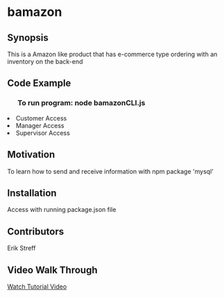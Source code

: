 # bamazon

## Synopsis

This is a Amazon like product that has e-commerce type ordering with an inventory on the back-end

## Code Example
<ul><h3><b>To run program: node bamazonCLI.js</b></h3></ul>
            <li>Customer Access</li>
            <li>Manager Access</li>
            <li>Supervisor Access</li>

## Motivation

To learn how to send and receive information with npm package 'mysql'

## Installation

Access with running package.json file


## Contributors

Erik Streff

## Video Walk Through

<a href="https://drive.google.com/open?id=0Bz4Ih1ADce9EeW9pQ2FZTUZBbVk">Watch Tutorial Video</a>

